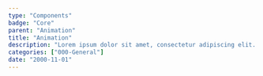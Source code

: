 ```yaml
---
type: "Components"
badge: "Core"
parent: "Animation"
title: "Animation"
description: "Lorem ipsum dolor sit amet, consectetur adipiscing elit. Nunc tempus laoreet leo sit amet iaculis."
categories: ["000-General"]
date: "2000-11-01"
---
```

